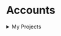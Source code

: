 <!DOCTYPE html>
<html lang="en">
<head>
<meta charset = "UTF-8">
<title> Start</title>
</head>
<body>
<h1>Accounts</h1>
<nav>
	<link rel="stylesheet" href="https://cdnjs.cloudflare.com/ajax/libs/font-awesome/4.7.0/css/font-awesome.min.css">
	<a href="https://www.facebook.com/profile.php?id=100007890199391" class="fa fa-facebook-square" style="font-size:48px;color:blue"></a>
  	<a href="https://www.instagram.com/ipayush/" class="fa fa-instagram" style="font-size:48px;"></a>
	<a href="https://www.youtube.com/channel/UCUODf80478C_AX0Tn6xEuRw" class="fa fa-youtube-play" style="font-size:48px; color:red"></a>
	<a href="https://www.linkedin.com/in/ayush-i-p-1b1071190/" class="fa fa-linkedin-square" style="font-size:48px;color:blue"></a>
</nav>
<section>
	<details>
		<summary>My Projects</summary>
		<nav>
			<a href="https://drive.google.com/file/d/1Rcq0GQK0zFCPqOlxcbf2Jd3rXN8OulW9/view?usp=sharing"><h3>Quad Squad</h3></a>
			<ul>
				<li>Summer project under Science and Technology council 2018-19.</li>
				<li>Full assembly of quad copter.</li>
				<li>Also spent few days in first learning the flying of quad copter in simulator using RealFlight Simulator.</li>
				<li>Implementing different types of flight modes after assembling the quad copter.</li>
			</ul>
		</nav>
		<nav>
			<a href="www.skyfilabs.com/verify-certificate/53150004"><h3>Handwritten Digits Recognition</h3></a>
			<ul>
				<li>Used Tensor Flow and Keras Library to obtain the handwritten digits dataset (MNIST).</li>
				<li>Trained and tested the model using neural network in deep learning.</li>
				<li>Computed the accuracy of trained model over testing data and then made prediction of model.</li>
				<li>Did the visualization of predicted labels and compared with corrected labels.</li>
			</ul>
		</nav>
		<nav>
			<a href="https://drive.google.com/file/d/1TGn6f5k3ZMQGptE4Mw2Lg7PlucrBxToi/view?usp=sharing"><h3>Box Transport Machine</h3></a>
				<ul>
					<li>Designed and fabricated a prototype of machine which transports boxes.</li>
					<li>Experienced using various modern manufacturing processes such as Welding, Brazing, Molding, Drilling, etc.</li>
				</ul>
			</nav>
</body>
</html>
